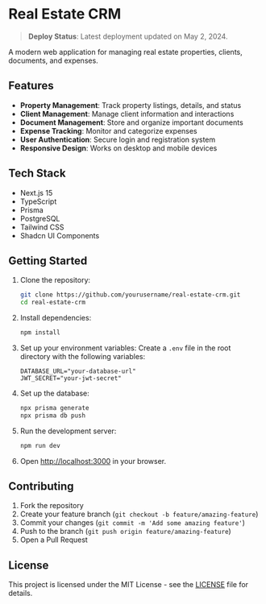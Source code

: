 # Real Estate CRM

> **Deploy Status**: Latest deployment updated on May 2, 2024.

A modern web application for managing real estate properties, clients, documents, and expenses.

## Features

- **Property Management**: Track property listings, details, and status
- **Client Management**: Manage client information and interactions
- **Document Management**: Store and organize important documents
- **Expense Tracking**: Monitor and categorize expenses
- **User Authentication**: Secure login and registration system
- **Responsive Design**: Works on desktop and mobile devices

## Tech Stack

- Next.js 15
- TypeScript
- Prisma
- PostgreSQL
- Tailwind CSS
- Shadcn UI Components

## Getting Started

1. Clone the repository:
   ```bash
   git clone https://github.com/yourusername/real-estate-crm.git
   cd real-estate-crm
   ```

2. Install dependencies:
   ```bash
   npm install
   ```

3. Set up your environment variables:
   Create a `.env` file in the root directory with the following variables:
   ```
   DATABASE_URL="your-database-url"
   JWT_SECRET="your-jwt-secret"
   ```

4. Set up the database:
   ```bash
   npx prisma generate
   npx prisma db push
   ```

5. Run the development server:
   ```bash
   npm run dev
   ```

6. Open [http://localhost:3000](http://localhost:3000) in your browser.

## Contributing

1. Fork the repository
2. Create your feature branch (`git checkout -b feature/amazing-feature`)
3. Commit your changes (`git commit -m 'Add some amazing feature'`)
4. Push to the branch (`git push origin feature/amazing-feature`)
5. Open a Pull Request

## License

This project is licensed under the MIT License - see the [LICENSE](LICENSE) file for details.
